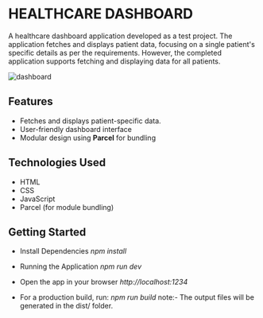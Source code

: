 # HEALTHCARE DASHBOARD

A healthcare dashboard application developed as a test project. The application fetches and displays patient data, focusing on a single patient's specific details as per the requirements. However, the completed application supports fetching and displaying data for all patients.

![dashboard](https://github.com/user-attachments/assets/32d6375e-c037-447d-8029-3b59d218f5ec)

## Features

- Fetches and displays patient-specific data.
- User-friendly dashboard interface
- Modular design using **Parcel** for bundling

## Technologies Used

- HTML
- CSS
- JavaScript
- Parcel (for module bundling)

## Getting Started

- Install Dependencies
  _npm install_

- Running the Application
  _npm run dev_

- Open the app in your browser
  _http://localhost:1234_

- For a production build, run:
  _npm run build_
  note:- The output files will be generated in the dist/ folder.
